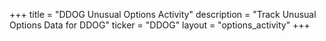 +++
title = "DDOG Unusual Options Activity"
description = "Track Unusual Options Data for DDOG"
ticker = "DDOG"
layout = "options_activity"
+++

